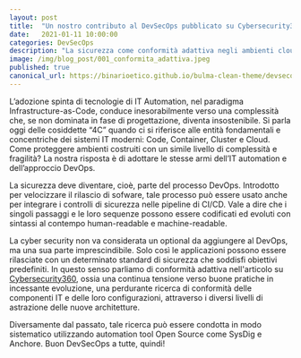 ```yaml
---
layout: post
title:  "Un nostro contributo al DevSecOps pubblicato su Cybersecurity360"
date:   2021-01-11 10:00:00
categories: DevSecOps
description: "La sicurezza come conformità adattiva negli ambienti cloud-native"
image: /img/blog_post/001_conformita_adattiva.jpeg
published: true
canonical_url: https://binarioetico.github.io/bulma-clean-theme/devsecops/2021/01/11/conformita_adattiva/
---
```


L’adozione spinta di tecnologie di IT Automation, nel paradigma Infrastructure-as-Code, conduce inesorabilmente verso una complessità che, se non dominata in fase di progettazione, diventa insostenibile. Si parla oggi delle cosiddette “4C” quando ci si riferisce alle entità fondamentali e concentriche dei sistemi IT moderni: Code, Container, Cluster e Cloud. Come proteggere ambienti costruiti con un simile livello di complessità e fragilità? La nostra risposta è di adottare le stesse armi dell’IT automation e dell’approccio DevOps.

La sicurezza deve diventare, cioè, parte del processo DevOps. Introdotto per velocizzare il rilascio di sofware, tale processo può essere usato anche per integrare i controlli di sicurezza nelle pipeline di CI/CD. Vale a dire che i singoli passaggi e le loro sequenze possono essere codificati ed evoluti con sintassi al contempo human-readable e machine-readable.

La cyber security non va considerata un optional da aggiungere al DevOps, ma una sua parte imprescindibile. Solo così le applicazioni possono essere rilasciate con un determinato standard di sicurezza che soddisfi obiettivi predefiniti. In questo senso parliamo di conformità adattiva nell'articolo su [Cybersecurity360](https://www.cybersecurity360.it/soluzioni-aziendali/la-sicurezza-come-conformita-adattiva-dei-container-cloud-native-il-giusto-approccio/), ossia una continua tensione verso buone pratiche in incessante evoluzione, una perdurante ricerca di conformità delle componenti IT e delle loro configurazioni, attraverso i diversi livelli di astrazione delle nuove architetture.

Diversamente dal passato, tale ricerca può essere condotta in modo sistematico utilizzando automation tool Open Source come SysDig e Anchore. Buon DevSecOps a tutte, quindi!
